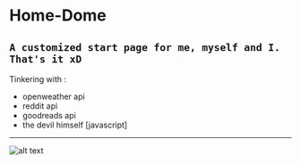 # Home-Dome
`A customized start page for me, myself and I. That's it xD`
---------------------------
Tinkering with :
* openweather api
* reddit api
* goodreads api
* the devil himself [javascript]

---------------------------
![alt text](http://i.imgur.com/R1lBxqx.png "Screen")